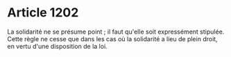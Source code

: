 # Article 1202

La solidarité ne se présume point ; il faut qu'elle soit expressément stipulée.   Cette règle ne cesse que dans les cas où la solidarité a lieu de plein droit, en vertu d'une disposition de la loi.